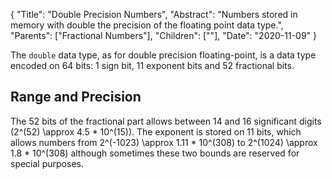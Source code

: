 {
    "Title": "Double Precision Numbers",
    "Abstract": "Numbers stored in memory with double the precision of the floating point data type.",
    "Parents": ["Fractional Numbers"],
    "Children": [""],
    "Date": "2020-11-09"
}

The `double` data type, as for double precision floating-point, is a data type encoded on 64 bits: 1 sign bit, 11 exponent bits and 52 fractional bits.

## Range and Precision

The 52 bits of the fractional part allows between 14 and 16 significant digits (2^(52) \approx 4.5 * 10^(15)). The exponent is stored on 11 bits, which allows numbers from 2^(-1023) \approx 1.11 * 10^(308) to 2^(1024) \approx 1.8 * 10^(308) although sometimes these two bounds are reserved for special purposes.